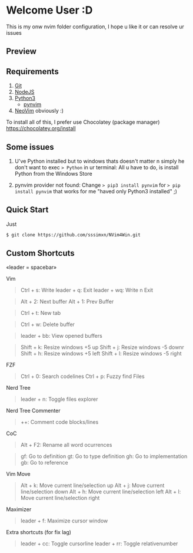 # Welcome User :D
This is my onw nvim folder configuration, I hope u like it or can resolve ur issues

## Preview

## Requirements

1. [Git](https://git-scm.com/downloads)
2. [NodeJS](https://nodejs.org/es/download/)
3. [Python3](https://www.python.org/downloads/)
	* [pynvim](https://github.com/neovim/pynvim) 
4. [NeoVim](https://github.com/neovim/neovim/wiki/Installing-Neovim) obviously :)

To install all of this, I prefer use Chocolatey (package manager)
https://chocolatey.org/install

## Some issues 

1. U've Python installed but to windows thats doesn't matter n simply he don't want to exec `> Python` in ur terminal:
All u have to do, is install Python from the Windows Store

2. pynvim provider not found:
Change `> pip3 install pynvim` for `> pip install pynvim` that works for me "haved only Python3 installed" ;)

## Quick Start

Just
```bash
$ git clone https://github.com/sssimxn/NVim4Win.git
```

## Custom Shortcuts

«leader = spacebar»

Vim
> Ctrl + s: Write
> leader + q: Exit
> leader + wq: Write n Exit

> Alt + 2: Next buffer
> Alt + 1: Prev Buffer

> Ctrl + t: New tab

> Ctrl + w: Delete buffer

> leader + bb: View opened buffers

> Shift + k: Resize windows +5 up
> Shift + j: Resize windows -5 downr
> Shift + h: Resize windows +5 left
> Shift + l: Resize windows -5 right

FZF
> Ctrl + 0: Search codelines 
> Ctrl + p: Fuzzy find Files

Nerd Tree
> leader + n: Toggle files explorer

Nerd Tree Commenter
> ++: Comment code blocks/lines 

CoC
> Alt + F2: Rename all word ocurrences

> gf: Go to definition
> gt: Go to type definition
> gh: Go to implementation
> gb: Go to reference

Vim Move
> Alt + k: Move current line/selection up
> Alt + j: Move current line/selection down
> Alt + h: Move current line/selection left
> Alt + l: Move current line/selection right

Maximizer
> leader + f: Maximize cursor window

Extra shortcuts (for fix lag)
> leader + cc: Toggle cursorline
> leader + rr: Toggle relativenumber
